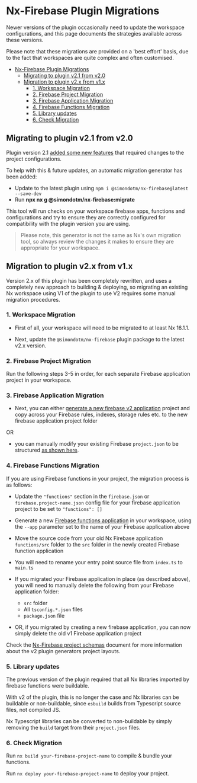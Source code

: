 # Nx-Firebase Plugin Migrations

Newer versions of the plugin occasionally need to update the workspace configurations, and this page documents the strategies available across these versions.

Please note that these migrations are provided on a 'best effort' basis, due to the fact that workspaces are quite complex and often customised.

- [Nx-Firebase Plugin Migrations](#nx-firebase-plugin-migrations)
  - [Migrating to plugin v2.1 from v2.0](#migrating-to-plugin-v21-from-v20)
  - [Migration to plugin v2.x from v1.x](#migration-to-plugin-v2x-from-v1x)
    - [1. Workspace Migration](#1-workspace-migration)
    - [2. Firebase Project Migration](#2-firebase-project-migration)
    - [3. Firebase Application Migration](#3-firebase-application-migration)
    - [4. Firebase Functions Migration](#4-firebase-functions-migration)
    - [5. Library updates](#5-library-updates)
    - [6. Check Migration](#6-check-migration)

## Migrating to plugin v2.1 from v2.0

Plugin version 2.1 [added some new features](../CHANGELOG.md#v210) that required changes to the project configurations.

To help with this & future updates, an automatic migration generator has been added:

- Update to the latest plugin using `npm i @simondotm/nx-firebase@latest --save-dev`
- Run **npx nx g @simondotm/nx-firebase:migrate**

This tool will run checks on your workspace firebase apps, functions and configurations and try to ensure they are correctly configured for compatibility with the plugin version you are using.

> Please note, this generator is not the same as Nx's own migration tool, so always review the changes it makes to ensure they are appropriate for your workspace.

## Migration to plugin v2.x from v1.x

Version 2.x of this plugin has been completely rewritten, and uses a completely new approach to building & deploying, so migrating an existing Nx workspace using V1 of the plugin to use V2 requires some manual migration procedures.

### 1. Workspace Migration

- First of all, your workspace will need to be migrated to at least Nx 16.1.1.

- Next, update the `@simondotm/nx-firebase` plugin package to the latest v2.x version.

### 2. Firebase Project Migration

Run the following steps 3-5 in order, for each separate Firebase application project in your workspace.

### 3. Firebase Application Migration

- Next, you can either [generate a new firebase v2 application](./nx-firebase-applications.md) project and copy across your Firebase rules, indexes, storage rules etc. to the new firebase application project folder

OR

- you can manually modify your existing Firebase `project.json` to be structured [as shown here](./nx-firebase-project-structure.md#firebase-applications).

### 4. Firebase Functions Migration

If you are using Firebase functions in your project, the migration process is as follows:

- Update the `"functions"` section in the `firebase.json` or `firebase.project-name.json` config file for your firebase application project to be set to `"functions": []`

- Generate a new [Firebase functions application](./nx-firebase-functions.md) in your workspace, using the `--app` parameter set to the name of your Firebase application above

- Move the source code from your old Nx Firebase application `functions/src` folder to the `src` folder in the newly created Firebase function application

- You will need to rename your entry point source file from `index.ts` to `main.ts`
- If you migrated your Firebase application in place (as described above), you will need to manually delete the following from your Firebase application folder:

  - `src` folder
  - All `tsconfig.*.json` files
  - `package.json` file

- OR, if you migrated by creating a new firebase application, you can now simply delete the old v1 Firebase application project

Check the [Nx-Firebase project schemas](./nx-firebase-project-structure.md) document for more information about the v2 plugin generators project layouts.

### 5. Library updates

The previous version of the plugin required that all Nx libraries imported by firebase functions were buildable.

With v2 of the plugin, this is no longer the case and Nx libraries can be buildable or non-buildable, since `esbuild` builds from Typescript source files, not compiled JS.

Nx Typescript libraries can be converted to non-buildable by simply removing the `build` target from their `project.json` files.

### 6. Check Migration

Run `nx build your-firebase-project-name` to compile & bundle your functions.

Run `nx deploy your-firebase-project-name` to deploy your project.

